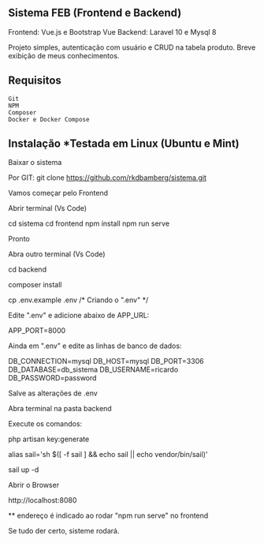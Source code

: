 ## Sistema FEB (Frontend e Backend)

Frontend: Vue.js e Bootstrap Vue
Backend: Laravel 10 e Mysql 8

Projeto simples,  autenticação com usuário e CRUD na tabela produto. Breve exibição de meus conhecimentos.

## Requisitos

    Git
    NPM
    Composer
    Docker e Docker Compose

## Instalação *Testada em Linux (Ubuntu e Mint) 

Baixar o sistema

Por GIT:
git clone https://github.com/rkdbamberg/sistema.git

Vamos começar pelo Frontend

Abrir terminal (Vs Code)

cd sistema
cd frontend
npm install
npm run serve

Pronto 

Abra outro terminal (Vs Code)

cd backend

composer install

cp .env.example .env /* Criando o ".env" */

Edite ".env" e adicione abaixo de APP_URL:

APP_PORT=8000

Ainda em ".env" e edite as linhas de banco de dados:

DB_CONNECTION=mysql
DB_HOST=mysql
DB_PORT=3306
DB_DATABASE=db_sistema
DB_USERNAME=ricardo
DB_PASSWORD=password

Salve as alterações de .env

Abra terminal na pasta backend

Execute os comandos:

php artisan key:generate

alias sail='sh $([ -f sail ] && echo sail || echo vendor/bin/sail)'

sail up -d

Abrir o Browser

http://localhost:8080

 ** endereço é indicado ao rodar "npm run serve" no frontend

Se tudo der certo, sisteme rodará.
 




